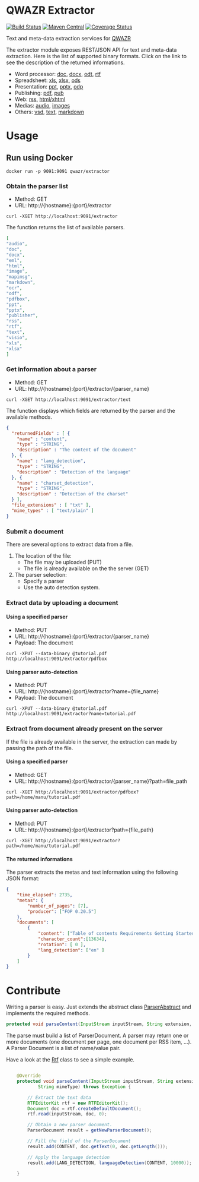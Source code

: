 QWAZR Extractor
===============

[![Build Status](https://travis-ci.org/qwazr/extractor.svg?branch=master)](https://travis-ci.org/qwazr/extractor)
[![Maven Central](https://maven-badges.herokuapp.com/maven-central/com.qwazr/qwazr-profiler/badge.svg)](https://maven-badges.herokuapp.com/maven-central/com.qwazr/qwazr-extractor)
[![Coverage Status](https://coveralls.io/repos/github/qwazr/extractor/badge.svg?branch=master)](https://coveralls.io/github/qwazr/extractor?branch=master)

Text and meta-data extraction services for [QWAZR](https://www.qwazr.com)

The extractor module exposes REST/JSON API for text and meta-data extraction.
Here is the list of supported binary formats. Click on the link to see the description of the returned informations.

- Word processor: [doc](src/doc/extractor/doc.md), [docx](src/doc/extractor/docx.md), [odt](src/doc/extractor/odt.md), [rtf](src/doc/extractor/rtf.md)
- Spreadsheet: [xls](src/doc/extractor/xls.md), [xlsx](src/doc/extractor/xlsx.md), [ods](src/doc/extractor/odf.md)
- Presentation: [ppt](src/doc/extractor/ppt.md), [pptx](src/doc/extractor/pptx.md), [odp](src/doc/extractor/odf.md)
- Publishing: [pdf](src/doc/extractor/pdfbox.md), [pub](src/doc/extractor/publisher.md)
- Web: [rss](src/doc/extractor/rss.md), [html/xhtml](src/doc/extractor/html.md)
- Medias: [audio](src/doc/extractor/audio.md), [images](src/doc/extractor/image.md)
- Others: [vsd](src/doc/extractor/visio.md), [text](src/doc/extractor/text.md), [markdown](src/doc/extractor/markdown.md)

Usage
=====

## Run using Docker

    docker run -p 9091:9091 qwazr/extractor
    
    
### Obtain the parser list

* Method: GET
* URL: http://{hostname}:{port}/extractor

```shell
curl -XGET http://localhost:9091/extractor
```

The function returns the list of available parsers.

```json
[
"audio",
"doc",
"docx",
"eml",
"html",
"image",
"mapimsg",
"markdown",
"ocr",
"odf",
"pdfbox",
"ppt",
"pptx",
"publisher",
"rss",
"rtf",
"text",
"visio",
"xls",
"xlsx"
]
```

### Get information about a parser

* Method: GET
* URL: http://{hostname}:{port}/extractor/{parser_name}

```shell
curl -XGET http://localhost:9091/extractor/text
```

The function displays which fields are returned by the parser and the available methods.

```json
{
  "returnedFields" : [ {
    "name" : "content",
    "type" : "STRING",
    "description" : "The content of the document"
  }, {
    "name" : "lang_detection",
    "type" : "STRING",
    "description" : "Detection of the language"
  }, {
    "name" : "charset_detection",
    "type" : "STRING",
    "description" : "Detection of the charset"
  } ],
  "file_extensions" : [ "txt" ],
  "mime_types" : [ "text/plain" ]
}
```

### Submit a document

There are several options to extract data from a file.

1. The location of the file:
	- The file may be uploaded (PUT)
	- The file is already available on the the server (GET)
2. The parser selection:
	- Specify a parser
	- Use the auto detection system.


### Extract data by uploading a document

#### Using a specified parser

* Method: PUT
* URL: http://{hostname}:{port}/extractor/{parser_name}
* Payload: The document

```shell
curl -XPUT --data-binary @tutorial.pdf http://localhost:9091/extractor/pdfbox
```

#### Using parser auto-detection

* Method: PUT
* URL: http://{hostname}:{port}/extractor?name={file_name}
* Payload: The document

```shell
curl -XPUT --data-binary @tutorial.pdf http://localhost:9091/extractor?name=tutorial.pdf
```

### Extract from document already present on the server

If the file is already available in the server, the extraction can made by passing the path of the file.

#### Using a specified parser

* Method: GET
* URL: http://{hostname}:{port}/extractor/{parser_name}?path=file_path

```shell
curl -XGET http://localhost:9091/extractor/pdfbox?path=/home/manu/tutorial.pdf
```

#### Using parser auto-detection

* Method: PUT
* URL: http://{hostname}:{port}/extractor?path={file_path}

```shell
curl -XGET http://localhost:9091/extractor?path=/home/manu/tutorial.pdf
```

#### The returned informations

The parser extracts the metas and text information using the following JSON format:

```json
{
	"time_elapsed": 2735,
	"metas": {
		"number_of_pages": [7],
		"producer": ["FOP 0.20.5"]
	},
	"documents": [
		{
			"content": ["Table of contents Requirements Getting Started Deleting Querying Data Sorting Text  Analysis Debugging"],
			"character_count":[13634],
			"rotation": [ 0 ],
			"lang_detection": ["en" ]
		}
	]
}
```


Contribute
==========

Writing a parser is easy. Just extends the abstract class [ParserAbstract](src/main/java/com/qwazr/extractor/ParserAbstract.java) and implements the required methods.

```java
protected void parseContent(InputStream inputStream, String extension, String mimeType) throws Exception;
```

The parse must build a list of ParserDocument. A parser may return one or more documents (one document per page, one document per RSS item, ...). A Parser Document is a list of name/value pair.

Have a look at the [Rtf](https://github.com/qwazr/extractor/blob/master/src/main/java/com/qwazr/extractor/parser/Rtf.java) class to see a simple example.

```java

	@Override
	protected void parseContent(InputStream inputStream, String extension,
			String mimeType) throws Exception {

		// Extract the text data
		RTFEditorKit rtf = new RTFEditorKit();
		Document doc = rtf.createDefaultDocument();
		rtf.read(inputStream, doc, 0);

		// Obtain a new parser document.
		ParserDocument result = getNewParserDocument();

		// Fill the field of the ParserDocument
		result.add(CONTENT, doc.getText(0, doc.getLength()));

		// Apply the language detection
		result.add(LANG_DETECTION, languageDetection(CONTENT, 10000));

	}
```